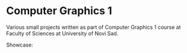 # Computer Graphics 1

Various small projects written as part of Computer Graphics 1 course at Faculty of Sciences at University of Novi Sad.

Showcase: 